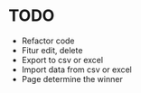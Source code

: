 # TODO

- Refactor code
- Fitur edit, delete
- Export to csv or excel
- Import data from csv or excel
- Page determine the winner